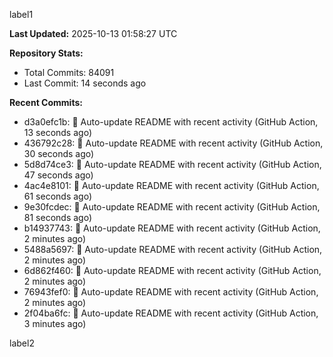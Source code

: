 
label1 
<!-- ACTIVITY_START -->
**Last Updated:** 2025-10-13 01:58:27 UTC

**Repository Stats:**
- Total Commits: 84091
- Last Commit: 14 seconds ago

**Recent Commits:**
- d3a0efc1b: 🤖 Auto-update README with recent activity (GitHub Action, 13 seconds ago)
- 436792c28: 🤖 Auto-update README with recent activity (GitHub Action, 30 seconds ago)
- 5d8d74ce3: 🤖 Auto-update README with recent activity (GitHub Action, 47 seconds ago)
- 4ac4e8101: 🤖 Auto-update README with recent activity (GitHub Action, 61 seconds ago)
- 9e30fcdec: 🤖 Auto-update README with recent activity (GitHub Action, 81 seconds ago)
- b14937743: 🤖 Auto-update README with recent activity (GitHub Action, 2 minutes ago)
- 5488a5697: 🤖 Auto-update README with recent activity (GitHub Action, 2 minutes ago)
- 6d862f460: 🤖 Auto-update README with recent activity (GitHub Action, 2 minutes ago)
- 76943fef0: 🤖 Auto-update README with recent activity (GitHub Action, 2 minutes ago)
- 2f04ba6fc: 🤖 Auto-update README with recent activity (GitHub Action, 3 minutes ago)
<!-- ACTIVITY_END -->

label2
